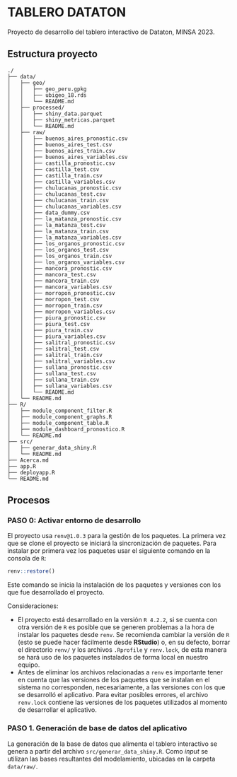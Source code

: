 # TABLERO DATATON

Proyecto de desarrollo del tablero interactivo de Dataton, MINSA 2023.

## Estructura proyecto

```
./
├── data/
│   ├── geo/
│   │   ├── geo_peru.gpkg
│   │   ├── ubigeo_18.rds
│   │   └── README.md
│   ├── processed/
│   │   ├── shiny_data.parquet
│   │   ├── shiny_metricas.parquet
│   │   └── README.md
│   ├── raw/
│   │   ├── buenos_aires_pronostic.csv
│   │   ├── buenos_aires_test.csv
│   │   ├── buenos_aires_train.csv
│   │   ├── buenos_aires_variables.csv
│   │   ├── castilla_pronostic.csv
│   │   ├── castilla_test.csv
│   │   ├── castilla_train.csv
│   │   ├── castilla_variables.csv
│   │   ├── chulucanas_pronostic.csv
│   │   ├── chulucanas_test.csv
│   │   ├── chulucanas_train.csv
│   │   ├── chulucanas_variables.csv
│   │   ├── data_dummy.csv
│   │   ├── la_matanza_pronostic.csv
│   │   ├── la_matanza_test.csv
│   │   ├── la_matanza_train.csv
│   │   ├── la_matanza_variables.csv
│   │   ├── los_organos_pronostic.csv
│   │   ├── los_organos_test.csv
│   │   ├── los_organos_train.csv
│   │   ├── los_organos_variables.csv
│   │   ├── mancora_pronostic.csv
│   │   ├── mancora_test.csv
│   │   ├── mancora_train.csv
│   │   ├── mancora_variables.csv
│   │   ├── morropon_pronostic.csv
│   │   ├── morropon_test.csv
│   │   ├── morropon_train.csv
│   │   ├── morropon_variables.csv
│   │   ├── piura_pronostic.csv
│   │   ├── piura_test.csv
│   │   ├── piura_train.csv
│   │   ├── piura_variables.csv
│   │   ├── salitral_pronostic.csv
│   │   ├── salitral_test.csv
│   │   ├── salitral_train.csv
│   │   ├── salitral_variables.csv
│   │   ├── sullana_pronostic.csv
│   │   ├── sullana_test.csv
│   │   ├── sullana_train.csv
│   │   ├── sullana_variables.csv
│   │   └── README.md
│   └── README.md
├── R/
│   ├── module_component_filter.R
│   ├── module_component_graphs.R
│   ├── module_component_table.R
│   ├── module_dashboard_pronostico.R
│   └── README.md
├── src/
│   ├── generar_data_shiny.R
│   └── README.md
├── Acerca.md
├── app.R
├── deployapp.R
└── README.md

```

## Procesos

### PASO 0: Activar entorno de desarrollo

El proyecto usa `renv@1.0.3` para la gestión de los paquetes. La primera vez que se clone el proyecto se iniciará la sincronización de paquetes. Para instalar por primera vez los paquetes usar el siguiente comando en la consola de `R`:

```r
renv::restore()
```

Este comando se inicia la instalación de los paquetes y versiones con los que fue desarrollado el proyecto.

Consideraciones:

- El proyecto está desarrollado en la versión `R 4.2.2`, si se cuenta con otra versión de `R` es posible que se generen problemas a la hora de instalar los paquetes desde `renv`. Se recomienda cambiar la versión de `R` (esto se puede hacer fácilmente desde **RStudio**) o, en su defecto, borrar el directorio `renv/` y los archivos `.Rprofile` y `renv.lock`, de esta manera se hará uso de los paquetes instalados de forma local en nuestro equipo.
- Antes de eliminar los archivos relacionadas a `renv` es importante tener en cuenta que las versiones de los paquetes que se instalan en el sistema no corresponden, necesariamente, a las versiones con los que se desarrolló el aplicativo. Para evitar posibles errores, el archivo `renv.lock` contiene las versiones de los paquetes utilizados al momento de desarrollar el aplicativo.

### PASO 1. Generación de base de datos del aplicativo

La generación de la base de datos que alimenta el tablero interactivo se genera a partir del archivo `src/generar_data_shiny.R`. Como *input* se utilizan las bases resultantes del modelamiento, ubicadas en la carpeta `data/raw/`.
